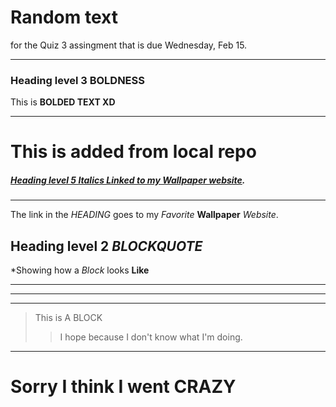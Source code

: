 # Random text

for the Quiz 3 assingment that is
due Wednesday, Feb 15.
*****

### Heading level 3 BOLDNESS

This is **BOLDED TEXT XD**
*****

# This is added from local repo

##### [Heading level 5 Italics Linked to my Wallpaper website](https://hdqwalls.com/).
******
The link in the *HEADING* goes to my
*Favorite* **Wallpaper** *Website*.

## Heading level 2 *BLOCKQUOTE*

*Showing how a *Block* looks **Like**
*****
*****
*****
>This is A BLOCK
>>I hope
>>because I don't know what I'm doing.
*****

# Sorry I think I went CRAZY

